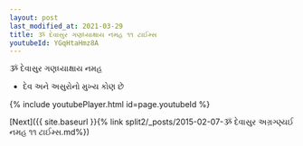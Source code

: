 ```yaml
---
layout: post
last_modified_at: 2021-03-29
title: ૐ દેવાસુર ગણધ્યાક્ષાય નમહ ૧૧ ટાઈમ્સ
youtubeId: YGqHtaHmz8A
---
```

 
 
 ૐ દેવાસુર ગણધ્યાક્ષાય નમહ  
 
 -  દેવ અને અસુરોનો મુખ્ય કોણ છે 
 
  
 
  
 
 
 
 
 
 


{% include youtubePlayer.html id=page.youtubeId %}
 
[Next]({{ site.baseurl }}{% link  split2/_posts/2015-02-07-ૐ દેવાસુર અગ્રગ્ણ્યઈ નમહ ૧૧ ટાઈમ્સ.md%})
 
